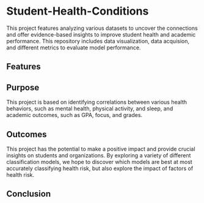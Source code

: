 # Student-Health-Conditions
 This project features analyzing various datasets to uncover the connections and offer evidence-based insights to improve student health and academic performance. This repository includes data visualization, data acquision, and different metrics to evaluate model performance.  
## Features
## Purpose
This project is based on identifying correlations between various health behaviors, such as mental health, physical activity, and sleep, and academic outcomes, such as GPA, focus, and grades.
## Outcomes
This project has the potential to make a positive impact and provide crucial insights on students and organizations. By exploring a variety of different classification models, we hope to discover which models are best at most accurately classifying health risk, but also explore the impact of factors of health risk. 
## Conclusion
